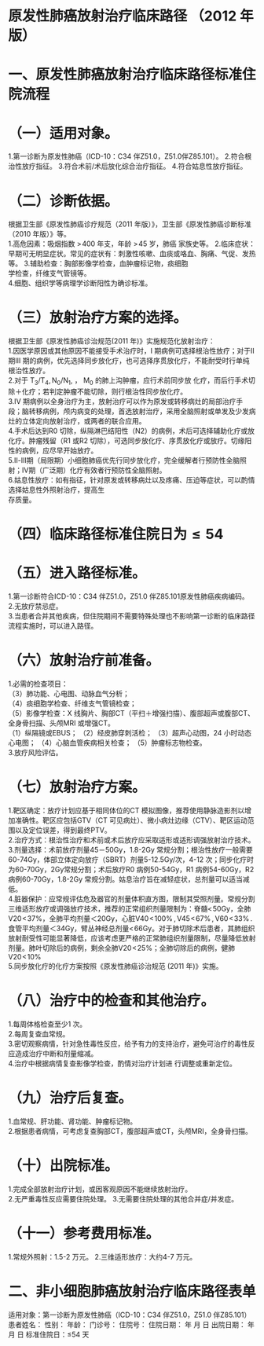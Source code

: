 # 原发性肺癌放射治疗临床路径 （2012 年版）  
# 一、原发性肺癌放射治疗临床路径标准住院流程  
# （一）适用对象。  
1.第一诊断为原发性肺癌（ICD-10：C34 伴Z51.0，Z51.0伴Z85.101）。 2.符合根治性放疗指征。 3.符合术前/术后放化综合治疗指征。 4.符合姑息性放疗指征。  
# （二）诊断依据。  
根据卫生部《原发性肺癌诊疗规范（2011 年版）》，卫生部《原发性肺癌诊断标准（2010 年版）》等。  
1.高危因素：吸烟指数 $>\!400$  年支，年龄 $>\!45$  岁，肺癌 家族史等。 2.临床症状：早期可无明显症状。常见的症状有：刺激性咳嗽、血痰或咯血、胸痛、气促、发热等。 3.辅助检查：胸部影像学检查，血肿瘤标记物，痰细胞  
学检查，纤维支气管镜等。  
4.细胞、组织学等病理学诊断阳性为确诊标准。  
# （三）放射治疗方案的选择。  
根据卫生部《原发性肺癌诊治规范(2011 年)》实施规范化放射治疗：  
1.因医学原因或其他原因不能接受手术治疗时，I 期病例可选择根治性放疗；对于II 期III 期的病例，优先选择同步放化疗，也可选择序贯放化疗，不能耐受时行单纯根治性放疗。  
2.对于 $\mathrm{T_{3}/T_{4},N_{0}/N_{1},}$ ， $\mathrm{M}_{0}$  的肺上沟肿瘤，应行术前同步放 化疗，而后行手术切除＋化疗；若判定肿瘤不能切除，则行根治性同步放化疗。  
3.IV 期病例以全身治疗为主，放射治疗可以作为原发或转移病灶的局部治疗手段；脑转移病例，颅内病变的处理，首选放射治疗，采用全脑照射或单发及少发病灶的立体定向放射治疗，或两者的联合应用。  
4.手术后达到R0 切除，纵隔淋巴结阳性（N2）的病例，术后可选择辅助化疗或放化疗。肿瘤残留（R1 或R2 切除），可选同步放化疗、序贯放化疗或放疗。切缘阳性的病例，应尽早开始放疗。  
5.Ⅱ-Ⅲ期（局限期）小细胞肺癌优先行同步放化疗，完全缓解者行预防性全脑照射；Ⅳ期（广泛期）化疗有效者行预防性全脑照射。  
6.姑息性放疗：如有指征，针对原发或转移病灶以及疼痛、压迫等症状，可以酌情选择姑息性外照射治疗，提高生  
存质量。  
# （四）临床路径标准住院日为${\leqslant}54$  
# （五）进入路径标准。  
1.第一诊断符合ICD-10：C34 伴Z51.0，Z51.0 伴Z85.101原发性肺癌疾病编码。  
2.无放疗禁忌症。  
3.当患者合并其他疾病，但住院期间不需要特殊处理也不影响第一诊断的临床路径流程实施时，可以进入路径。  
# （六）放射治疗前准备。  
1.必需的检查项目：  
（3）肺功能、心电图、动脉血气分析；  
（4）痰细胞学检查、纤维支气管镜检查；  
（5）影像学检查：X 线胸片、胸部CT（平扫＋增强扫描）、腹部超声或腹部CT、全身骨扫描、头颅MRI 或增强CT。  
（1）纵隔镜或EBUS； （2）经皮肺穿刺活检； （3）超声心动图，24 小时动态心电图； （4）心脑血管疾病相关检查； （5）肿瘤标志物检查。  
3.放疗风险评估。  
# （七）放射治疗方案。  
1.靶区确定：放疗计划应基于相同体位的CT 模拟图像，推荐使用静脉造影剂以增加准确性。靶区应包括GTV（CT 可见病灶）、微小病灶边缘（CTV）、靶区运动范围以及定位误差，得到最终PTV。  
2.治疗方式：根治性治疗和术前或术后放疗应采取适形或适形调强放射治疗技术。  
3.剂量选择：术前放疗剂量45－50Gy，1.8-2Gy 常规分割；根治性放疗一般需要60-74Gy，体部立体定向放疗（SBRT）剂量5-12.5Gy/次，4-12 次；同步化疗时为60-70Gy，2Gy常规分割；术后放疗R0 病例50-54Gy，R1 病例54-60Gy，R2 病例60-70Gy，1.8-2Gy 常规分割。姑息治疗旨在减轻症状，总剂量可以适当减低。  
4.脏器保护：应常规评估危及器官的剂量体积直方图，限制其受照剂量。常规分割三维适形放疗或调强放疗技术，推荐的正常组织剂量限制为：脊髓$<\!50\mathrm{Gy}$，全肺$\mathrm{V}20\!<\!37\%$，全肺平均剂量＜20Gy，心脏$\mathrm{V}40\!<\!100\%\,,\mathrm{V}45\!<\!67\%\,,\mathrm{V}60\!<\!33\%\,.$食管平均剂量＜34Gy，臂丛神经总剂量${<\!66\mathrm{Gy}}$。对于肺切除术后患者，其肺组织放射耐受性可能显著降低，应该考虑更严格的正常肺组织剂量限制，尽量降低放射剂量。肺叶切除后的病例，剩余全肺$\mathrm{V}20\!<\!25\%$；全肺切除后的病例，健肺  
$\mathrm{V}20\!<\!10\%$  
5.同步放化疗的化疗方案按照《原发性肺癌诊治规范
 (2011 年)》实施。  
# （八）治疗中的检查和其他治疗。  
1.每周体格检查至少1 次。  
2.每周复查血常规。  
3.密切观察病情，针对急性毒性反应，给予有力的支持治疗，避免可治疗的毒性反应造成治疗中断和剂量缩减。  
4.治疗中根据病情复查影像学检查，酌情对治疗计划进 行调整或重新定位。  
# （九）治疗后复查。  
1.血常规、肝功能、肾功能、肿瘤标记物。  
2.根据患者病情，可考虑复查胸部CT，腹部超声或CT，头颅MRI，全身骨扫描。  
# （十）出院标准。  
1.完成全部放射治疗计划，或因客观原因不能继续放射治疗。  
2.无严重毒性反应需要住院处理。 3.无需要住院处理的其他合并症/并发症。  
# （十一）参考费用标准。  
1.常规外照射：1.5-2 万元。 2.三维适形放疗：大约4-7 万元。  
# 二、非小细胞肺癌放射治疗临床路径表单  
适用对象：第一诊断为原发性肺癌（ICD-10：C34 伴Z51.0，Z51.0 伴Z85.101）  
患者姓名：            性别：     年龄：       门诊号：       住院号：        住院日期：    年   月   日   出院日期：    年   月   日  标准住院日：≤54 天  
